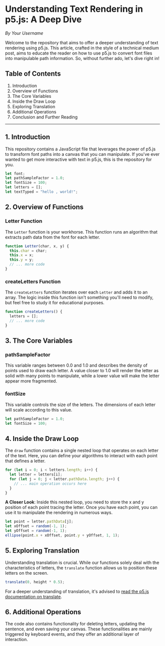 # Understanding Text Rendering in p5.js: A Deep Dive

*By Your Username*

Welcome to the repository that aims to offer a deeper understanding of text rendering using p5.js. This article, crafted in the style of a technical medium post, aims to educate the reader on how to use p5.js to convert font files into manipulable path information. So, without further ado, let's dive right in!

## Table of Contents

1. Introduction
2. Overview of Functions
3. The Core Variables
4. Inside the Draw Loop
5. Exploring Translation
6. Additional Operations
7. Conclusion and Further Reading

---

## 1. Introduction

This repository contains a JavaScript file that leverages the power of p5.js to transform font paths into a canvas that you can manipulate. If you've ever wanted to get more interactive with text in p5.js, this is the repository for you.

```javascript
let font;
let pathSampleFactor = 1.0;
let fontSize = 100;
let letters = [];
let textTyped = "hello , world!";
```

## 2. Overview of Functions

### Letter Function

The `Letter` function is your workhorse. This function runs an algorithm that extracts path data from the font for each letter.

```javascript
function Letter(char, x, y) {
  this.char = char;
  this.x = x;
  this.y = y;
  // ... more code
}
```

### createLetters Function

The `createLetters` function iterates over each `Letter` and adds it to an array. The logic inside this function isn't something you'll need to modify, but feel free to study it for educational purposes.

```javascript
function createLetters() {
  letters = [];
  // ... more code
}
```

## 3. The Core Variables

### pathSampleFactor

This variable ranges between 0.0 and 1.0 and describes the density of points used to draw each letter. A value closer to 1.0 will render the letter as solid with many points to manipulate, while a lower value will make the letter appear more fragmented.

### fontSize

This variable controls the size of the letters. The dimensions of each letter will scale according to this value.

```javascript
let pathSampleFactor = 1.0;
let fontSize = 100;
```

## 4. Inside the Draw Loop

The `draw` function contains a single nested loop that operates on each letter of the text. Here, you can define your algorithms to interact with each point that defines a letter.

```javascript
for (let i = 0; i < letters.length; i++) {
  let letter = letters[i];
  for (let j = 0; j < letter.pathData.length; j++) {
    // ... main operation occurs here
  }
}
```

**A Closer Look**: Inside this nested loop, you need to store the x and y position of each point tracing the letter. Once you have each point, you can use it to manipulate the rendering in numerous ways.

```javascript
let point = letter.pathData[j];
let xOffset = random(-1, 1);
let yOffset = random(-1, 1);
ellipse(point.x + xOffset, point.y + yOffset, 1, 1);
```

## 5. Exploring Translation

Understanding translation is crucial. While our functions solely deal with the characteristics of letters, the `translate` function allows us to position these letters on the screen.

```javascript
translate(0, height * 0.5);
```

For a deeper understanding of translation, it's advised to [read the p5.js documentation on translate](https://p5js.org/reference/#/p5/translate).

## 6. Additional Operations

The code also contains functionality for deleting letters, updating the sentence, and even saving your canvas. These functionalities are mainly triggered by keyboard events, and they offer an additional layer of interaction.
